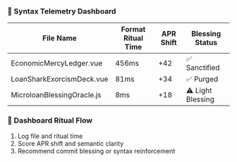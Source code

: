 ### 🧠 Syntax Telemetry Dashboard

| File Name                          | Format Ritual Time | APR Shift | Blessing Status |
|-----------------------------------|---------------------|-----------|------------------|
| EconomicMercyLedger.vue           | 456ms               | +42       | ✅ Sanctified  
| LoanSharkExorcismDeck.vue         | 81ms                | +34       | ✅ Purged  
| MicroloanBlessingOracle.js        | 8ms                 | +18       | ⚠️ Light Blessing  

### 🔄 Dashboard Ritual Flow
1. Log file and ritual time  
2. Score APR shift and semantic clarity  
3. Recommend commit blessing or syntax reinforcement
